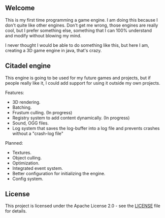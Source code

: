 ## Welcome

This is my first time programming a game engine. I am doing this because I don't quite like other engines. Don't get me wrong, those engines are really cool, but I prefer something else, something that I can 100% understand and modify without blowing my mind.

I never thought I would be able to do something like this, but here I am, creating a 3D game engine in java, that's crazy.

## Citadel engine

This engine is going to be used for my future games and projects, but if people really like it, I could add support for using it outside my own projects.

Features:
- 3D rendering.
- Batching.
- Frustum culling. (In progress)
- Registry system to add content dynamically. (In progress)
- Sound, OGG files.
- Log system that saves the log-buffer into a log file and prevents crashes without a "crash-log file"

Planned:
- Textures.
- Object culling.
- Optimization.
- Integrated event system.
- Better configuration for initializing the engine.
- Config system.

## License

This project is licensed under the Apache License 2.0 - see the [LICENSE](LICENSE) file for details.